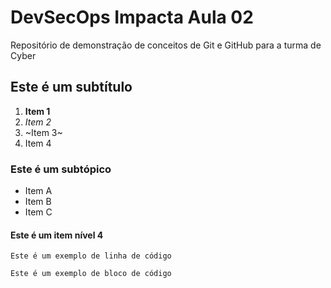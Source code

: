 # DevSecOps Impacta Aula 02

Repositório de demonstração de conceitos de Git e GitHub para a turma de Cyber

## Este é um subtítulo

1. **Item 1**
1. _Item 2_
1. ~Item 3~
1. Item 4

### Este é um subtópico

* Item A
* Item B
* Item C

#### Este é um item nível 4

`Este é um exemplo de linha de código`

```
Este é um exemplo de bloco de código
```
